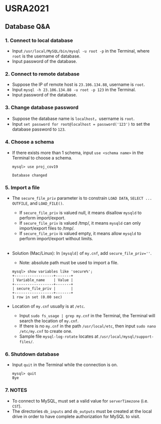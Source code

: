 # USRA2021

## Database Q&A

### 1. Connect to local database
- Input `/usr/local/MySQL/bin/mysql -u root -p` in the Terminal, where `root` is the username of database.
- Input password of the database.

### 2. Connect to remote database
- Suppose the IP of remote host is `23.106.134.88`, username is `root`.
- Input `mysql -h 23.106.134.88 -u root -p 123` in the Terminal.
- Input password of the database.

### 3. Change database password
- Suppose the database name is `localhost`，username is `root`.
- Input `set password for root@localhost = password('123')` to set the database password to `123`.

### 4. Choose a schema
- If there exists more than 1 schema, input `use <schema name>` in the Terminal to choose a schema.
  ```
  mysql> use proj_cov19
  
  Database changed
  ```

### 5. Import a file
- The `secure_file_priv` parameter is to constrain `LOAD DATA`, `SELECT ... OUTFILE`, and `LOAD_FILE()`.

	- If `secure_file_priv` is valued null, it means disallow `mysqld` to perform import/export.
	- If `secure_file_priv` is valued /tmp/, it means `mysqld` can only import/export files to /tmp/.
	- If `secure_file_priv` is valued empty, it means allow `mysqld` to perform import/export without limits.<br><br>

- Solution (Mac/Linux): In `[mysqld]` of `my.cnf`, add `secure_file_priv=''`.
	- Note: absolute path must be used to import a file.
  ```
  mysql> show variables like 'secure%';
  +------------------+-------+
  | Variable_name    | Value |
  +------------------+-------+
  | secure_file_priv |       |
  +------------------+-------+
  1 row in set (0.00 sec)
  ```

- Location of `my.cnf` usually is at `/etc`.

	- Input `sudo fs_usage | grep my.cnf` in the Terminal, the Terminal will search the location of `my.cnf`.
	- If there is no `my.cnf` in the path `/usr/local/etc`, then input `sudo nano /etc/my.cnf` to create one.
	- Sample file `mysql-log-rotate` locates at `/usr/local/mysql/support-files/`.

### 6. Shutdown database
- Input `quit` in the Terminal while the connection is on.
  ```
  mysql> quit
  Bye
  ```
### 7. NOTES
- To connect to MySQL, must set a valid value for `serverTimezone` (i.e. `CST`).
- The directories `db_inputs` and `db_outputs` must be created at the local drive in order to have complete authorization for MySQL to visit.

